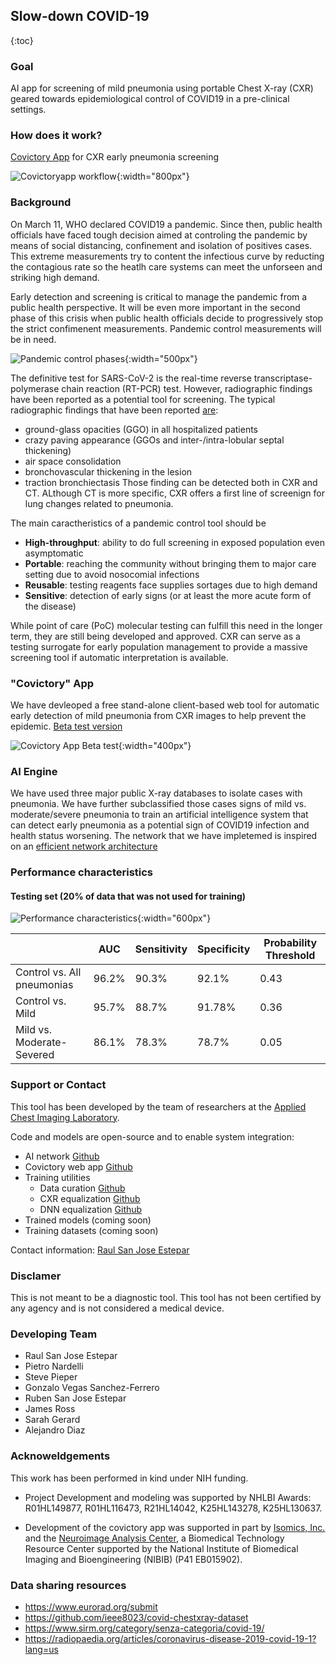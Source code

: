 ## Slow-down COVID-19
{:toc}
### Goal
AI app for screening of mild pneumonia using portable Chest X-ray (CXR) geared towards epidemiological control of COVID19 in a pre-clinical settings.

### How does it work?
[Covictory App](https://covictoryapp.org) for CXR early pneumonia screening

![Covictoryapp workflow](images/covictoryapp-workflow.png){:width="800px"}

### Background
On March 11, WHO declared COVID19 a pandemic. Since then, public health officials have faced tough decision aimed at controling the pandemic by means of social distancing, confinement and isolation of positives cases. This extreme measurements try to content the infectious curve by reducting the contagious rate so the heatlh care systems can meet the unforseen and striking high demand. 

Early detection and screening is critical to manage the pandemic from a public health perspective. It will be even more important in the second phase of this crisis when public health officials decide to progressively stop the strict confimenent measurements. Pandemic control measurements will be in need.

![Pandemic control phases](images/pandemic-control-evolution.png){:width="500px"}

The definitive test for SARS-CoV-2 is the real-time reverse transcriptase-polymerase chain reaction (RT-PCR) test. However, radiographic findings have been reported as a potential tool for screening. The typical radiographic findings that have been reported [are](https://radiopaedia.org/articles/coronavirus-disease-2019-covid-19-1?lang=us):
- ground-glass opacities (GGO) in all hospitalized patients
- crazy paving appearance (GGOs and inter-/intra-lobular septal thickening)
- air space consolidation
- bronchovascular thickening in the lesion
- traction bronchiectasis
Those finding can be detected both in CXR and CT. ALthough CT is more specific, CXR offers a first line of screenign for lung changes related to pneumonia.

The main caractheristics of a pandemic control tool should be 
- __High-throughput__: ability to do full screening in exposed population even asymptomatic
- __Portable__: reaching the community without bringing them to major care setting due to avoid nosocomial infections
- __Reusable__: testing reagents face supplies sortages due to high demand
- __Sensitive__: detection of early signs (or at least the more acute form of the disease) 

While point of care (PoC) molecular testing can fulfill this need in the longer term, they are still being developed and  approved. CXR can serve as a testing surrogate for early population management to provide a massive screening tool if automatic interpretation is available.


### "Covictory" App
We have devleoped  a free stand-alone client-based web tool for automatic early detection of mild pneumonia from CXR images to help prevent the epidemic.  [Beta test version](https://covictoryapp.org)


![Covictory App Beta test](images/covictory-mobile-gui.png){:width="400px"}


### AI Engine
We have used three major public X-ray databases to isolate cases with pneumonia. We have further subclassified those cases signs of mild vs. moderate/severe pneumonia to train an artificial intelligence system that can detect early pneumonia as a potential sign of COVID19 infection and health status worsening. The network that we have impletemed is inspired on an [efficient network architecture](https://www.nature.com/articles/s41598-019-42557-4?proof=trueMay%252F)

### Performance characteristics

#### Testing set (20% of data that was not used for training)

![Performance characteristics](images/slowdonwcovic19-network-performance.png){:width="600px"}


| | AUC | Sensitivity | Specificity | Probability Threshold | 
|-------|--------|---------|-------|--------|
Control vs. All pneumonias | 96.2% | 90.3% | 92.1% |0.43 | 
Control vs. Mild | 95.7% | 88.7% | 91.78% | 0.36 | 
Mild vs. Moderate-Severed | 86.1% | 78.3% | 78.7% | 0.05 |


### Support or Contact
This tool has been developed by the team of researchers at the [Applied Chest Imaging Laboratory](acil.med.harvard.edu). 

Code and models are open-source and to enable system integration:
* AI network [Github](https://github.com/acil-bwh/slowdown-covid19/tree/master/dcnn_classification)
* Covictory web app [Github](https://github.com/covictory/site)
* Training utilities
  * Data curation [Github](https://github.com/acil-bwh/slowdown-covid19/tree/master/dcnn_qc)
  * CXR equalization [Github](https://github.com/acil-bwh/slowdown-covid19/tree/master/equalization)
  * DNN equalization [Github](https://github.com/acil-bwh/slowdown-covid19/tree/master/dcnn_equalization)
* Trained models (coming soon)
* Training datasets (coming soon)

Contact information: [Raul San Jose Estepar](https://acil.med.harvard.edu/people/raul-san-jose-estepar)

### Disclamer
This is not meant to be a diagnostic tool. This tool has not been certified by any agency and is not considered a medical device.

### Developing Team
* Raul San Jose Estepar
* Pietro Nardelli
* Steve Pieper
* Gonzalo Vegas Sanchez-Ferrero
* Ruben San Jose Estepar
* James Ross
* Sarah Gerard
* Alejandro Diaz

### Acknoweldgements
This work has been performed in kind under NIH funding.

* Project Development and modeling was supported by NHLBI Awards: R01HL149877, R01HL116473, R21HL14042, K25HL143278, K25HL130637.

* Development of the covictory app was supported in part by [Isomics, Inc.](https://isomics.com) and the [Neuroimage Analysis Center](https://nac.spl.harvard.edu), a Biomedical Technology Resource Center supported by the National Institute of Biomedical Imaging and Bioengineering (NIBIB) (P41 EB015902). 

### Data sharing resources
- https://www.eurorad.org/submit
- https://github.com/ieee8023/covid-chestxray-dataset
- https://www.sirm.org/category/senza-categoria/covid-19/
- https://radiopaedia.org/articles/coronavirus-disease-2019-covid-19-1?lang=us
